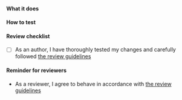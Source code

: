 <!--
Thank you for your Pull Request. Please provide a description and review
the requirements below.

Contributors guide: https://github.com/theia-ide/theia/blob/master/CONTRIBUTING.md
-->

<!--
Note: Security vulnerabilities should not be disclosed on GitHub, through a PR or any
other means. See SECURITY.md at the root of this repository, to learn how to report
vulnerabilities.
-->

#### What it does
<!-- Include relevant issues and describe how they are addressed. -->

#### How to test
<!-- Explain how a reviewer can reproduce a bug, test new functionality or verify performance improvements. -->

#### Review checklist

- [ ] As an author, I have thoroughly tested my changes and carefully followed [the review guidelines](https://github.com/theia-ide/theia/blob/master/doc/pull-requests.md#requesting-a-review)

#### Reminder for reviewers

- As a reviewer, I agree to behave in accordance with [the review guidelines](https://github.com/theia-ide/theia/blob/master/doc/pull-requests.md#reviewing)
